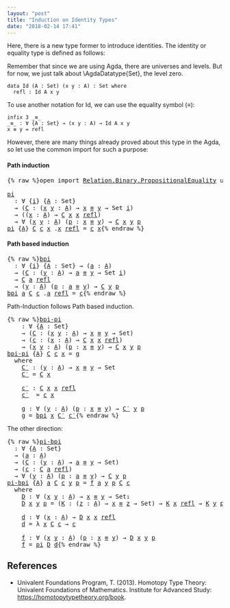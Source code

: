 ```yaml
---
layout: "post"
title: "Induction on Identity Types"
date: "2018-02-14 17:41"
---
```



Here, there is a new type former to introduce identities.
The identity or equality type is defined as follows:

Remember that since we are using Agda, there are universes
and levels. But for now, we just talk about
\AgdaDatatype{Set}, the level zero.

```
data Id (A : Set) (x y : A) : Set where
  refl : Id A x y
```

To use another notation for Id,
we can use the equality symbol (_≡_):

```
infix 3 _≡_
_≡_ : ∀ {A : Set} → (x y : A) → Id A x y
x ≡ y = refl
```

However, there are many things already proved about this type
in the Agda, so let use the common import for such a purpose:

#### Path induction

<pre class="Agda">{% raw %}<a id="712" class="Keyword">open</a> <a id="717" class="Keyword">import</a> <a id="724" href="https://agda.github.io/agda-stdlib/Relation.Binary.PropositionalEquality.html" class="Module">Relation.Binary.PropositionalEquality</a> <a id="762" class="Keyword">using</a> <a id="768" class="Symbol">(</a><a id="769" href="https://agda.github.io/agda-stdlib/Agda.Builtin.Equality.html#_%E2%89%A1_.refl" class="InductiveConstructor">refl</a><a id="773" class="Symbol">;</a> <a id="775" href="https://agda.github.io/agda-stdlib/Agda.Builtin.Equality.html#_%E2%89%A1_" class="Datatype Operator">_≡_</a><a id="778" class="Symbol">)</a>

<a id="pi" href="{% endraw %}{% link _posts/2018-02-14-induction-on-identity-types.md %}{% raw %}#pi" class="Function">pi</a>
  <a id="786" class="Symbol">:</a> <a id="788" class="Symbol">∀</a> <a id="790" class="Symbol">{</a><a id="791" href="{% endraw %}{% link _posts/2018-02-14-induction-on-identity-types.md %}{% raw %}#791" class="Bound">i</a><a id="792" class="Symbol">}</a> <a id="794" class="Symbol">{</a><a id="795" href="{% endraw %}{% link _posts/2018-02-14-induction-on-identity-types.md %}{% raw %}#795" class="Bound">A</a> <a id="797" class="Symbol">:</a> <a id="799" class="PrimitiveType">Set</a><a id="802" class="Symbol">}</a>
  <a id="806" class="Symbol">→</a> <a id="808" class="Symbol">(</a><a id="809" href="{% endraw %}{% link _posts/2018-02-14-induction-on-identity-types.md %}{% raw %}#809" class="Bound">C</a> <a id="811" class="Symbol">:</a> <a id="813" class="Symbol">(</a><a id="814" href="{% endraw %}{% link _posts/2018-02-14-induction-on-identity-types.md %}{% raw %}#814" class="Bound">x</a> <a id="816" href="{% endraw %}{% link _posts/2018-02-14-induction-on-identity-types.md %}{% raw %}#816" class="Bound">y</a> <a id="818" class="Symbol">:</a> <a id="820" href="{% endraw %}{% link _posts/2018-02-14-induction-on-identity-types.md %}{% raw %}#795" class="Bound">A</a><a id="821" class="Symbol">)</a> <a id="823" class="Symbol">→</a> <a id="825" href="{% endraw %}{% link _posts/2018-02-14-induction-on-identity-types.md %}{% raw %}#814" class="Bound">x</a> <a id="827" href="https://agda.github.io/agda-stdlib/Agda.Builtin.Equality.html#_%E2%89%A1_" class="Datatype Operator">≡</a> <a id="829" href="{% endraw %}{% link _posts/2018-02-14-induction-on-identity-types.md %}{% raw %}#816" class="Bound">y</a> <a id="831" class="Symbol">→</a> <a id="833" class="PrimitiveType">Set</a> <a id="837" href="{% endraw %}{% link _posts/2018-02-14-induction-on-identity-types.md %}{% raw %}#791" class="Bound">i</a><a id="838" class="Symbol">)</a>
  <a id="842" class="Symbol">→</a> <a id="844" class="Symbol">((</a><a id="846" href="{% endraw %}{% link _posts/2018-02-14-induction-on-identity-types.md %}{% raw %}#846" class="Bound">x</a> <a id="848" class="Symbol">:</a> <a id="850" href="{% endraw %}{% link _posts/2018-02-14-induction-on-identity-types.md %}{% raw %}#795" class="Bound">A</a><a id="851" class="Symbol">)</a> <a id="853" class="Symbol">→</a> <a id="855" href="{% endraw %}{% link _posts/2018-02-14-induction-on-identity-types.md %}{% raw %}#809" class="Bound">C</a> <a id="857" href="{% endraw %}{% link _posts/2018-02-14-induction-on-identity-types.md %}{% raw %}#846" class="Bound">x</a> <a id="859" href="{% endraw %}{% link _posts/2018-02-14-induction-on-identity-types.md %}{% raw %}#846" class="Bound">x</a> <a id="861" href="https://agda.github.io/agda-stdlib/Agda.Builtin.Equality.html#_%E2%89%A1_.refl" class="InductiveConstructor">refl</a><a id="865" class="Symbol">)</a>
  <a id="869" class="Symbol">→</a> <a id="871" class="Symbol">∀</a> <a id="873" class="Symbol">(</a><a id="874" href="{% endraw %}{% link _posts/2018-02-14-induction-on-identity-types.md %}{% raw %}#874" class="Bound">x</a> <a id="876" href="{% endraw %}{% link _posts/2018-02-14-induction-on-identity-types.md %}{% raw %}#876" class="Bound">y</a> <a id="878" class="Symbol">:</a> <a id="880" href="{% endraw %}{% link _posts/2018-02-14-induction-on-identity-types.md %}{% raw %}#795" class="Bound">A</a><a id="881" class="Symbol">)</a> <a id="883" class="Symbol">(</a><a id="884" href="{% endraw %}{% link _posts/2018-02-14-induction-on-identity-types.md %}{% raw %}#884" class="Bound">p</a> <a id="886" class="Symbol">:</a> <a id="888" href="{% endraw %}{% link _posts/2018-02-14-induction-on-identity-types.md %}{% raw %}#874" class="Bound">x</a> <a id="890" href="https://agda.github.io/agda-stdlib/Agda.Builtin.Equality.html#_%E2%89%A1_" class="Datatype Operator">≡</a> <a id="892" href="{% endraw %}{% link _posts/2018-02-14-induction-on-identity-types.md %}{% raw %}#876" class="Bound">y</a><a id="893" class="Symbol">)</a> <a id="895" class="Symbol">→</a> <a id="897" href="{% endraw %}{% link _posts/2018-02-14-induction-on-identity-types.md %}{% raw %}#809" class="Bound">C</a> <a id="899" href="{% endraw %}{% link _posts/2018-02-14-induction-on-identity-types.md %}{% raw %}#874" class="Bound">x</a> <a id="901" href="{% endraw %}{% link _posts/2018-02-14-induction-on-identity-types.md %}{% raw %}#876" class="Bound">y</a> <a id="903" href="{% endraw %}{% link _posts/2018-02-14-induction-on-identity-types.md %}{% raw %}#884" class="Bound">p</a>
<a id="905" href="{% endraw %}{% link _posts/2018-02-14-induction-on-identity-types.md %}{% raw %}#pi" class="Function">pi</a> <a id="908" class="Symbol">{</a><a id="909" href="{% endraw %}{% link _posts/2018-02-14-induction-on-identity-types.md %}{% raw %}#909" class="Bound">A</a><a id="910" class="Symbol">}</a> <a id="912" href="{% endraw %}{% link _posts/2018-02-14-induction-on-identity-types.md %}{% raw %}#912" class="Bound">C</a> <a id="914" href="{% endraw %}{% link _posts/2018-02-14-induction-on-identity-types.md %}{% raw %}#914" class="Bound">c</a> <a id="916" href="{% endraw %}{% link _posts/2018-02-14-induction-on-identity-types.md %}{% raw %}#916" class="Bound">x</a> <a id="918" class="DottedPattern Symbol">.</a><a id="919" href="{% endraw %}{% link _posts/2018-02-14-induction-on-identity-types.md %}{% raw %}#916" class="DottedPattern Bound">x</a> <a id="921" href="https://agda.github.io/agda-stdlib/Agda.Builtin.Equality.html#_%E2%89%A1_.refl" class="InductiveConstructor">refl</a> <a id="926" class="Symbol">=</a> <a id="928" href="{% endraw %}{% link _posts/2018-02-14-induction-on-identity-types.md %}{% raw %}#914" class="Bound">c</a> <a id="930" href="{% endraw %}{% link _posts/2018-02-14-induction-on-identity-types.md %}{% raw %}#916" class="Bound">x</a>{% endraw %}</pre>

#### Path based induction

<pre class="Agda">{% raw %}<a id="bpi" href="{% endraw %}{% link _posts/2018-02-14-induction-on-identity-types.md %}{% raw %}#bpi" class="Function">bpi</a>
  <a id="990" class="Symbol">:</a> <a id="992" class="Symbol">∀</a> <a id="994" class="Symbol">{</a><a id="995" href="{% endraw %}{% link _posts/2018-02-14-induction-on-identity-types.md %}{% raw %}#995" class="Bound">i</a><a id="996" class="Symbol">}</a> <a id="998" class="Symbol">{</a><a id="999" href="{% endraw %}{% link _posts/2018-02-14-induction-on-identity-types.md %}{% raw %}#999" class="Bound">A</a> <a id="1001" class="Symbol">:</a> <a id="1003" class="PrimitiveType">Set</a><a id="1006" class="Symbol">}</a> <a id="1008" class="Symbol">→</a> <a id="1010" class="Symbol">(</a><a id="1011" href="{% endraw %}{% link _posts/2018-02-14-induction-on-identity-types.md %}{% raw %}#1011" class="Bound">a</a> <a id="1013" class="Symbol">:</a> <a id="1015" href="{% endraw %}{% link _posts/2018-02-14-induction-on-identity-types.md %}{% raw %}#999" class="Bound">A</a><a id="1016" class="Symbol">)</a>
  <a id="1020" class="Symbol">→</a> <a id="1022" class="Symbol">(</a><a id="1023" href="{% endraw %}{% link _posts/2018-02-14-induction-on-identity-types.md %}{% raw %}#1023" class="Bound">C</a> <a id="1025" class="Symbol">:</a> <a id="1027" class="Symbol">(</a><a id="1028" href="{% endraw %}{% link _posts/2018-02-14-induction-on-identity-types.md %}{% raw %}#1028" class="Bound">y</a> <a id="1030" class="Symbol">:</a> <a id="1032" href="{% endraw %}{% link _posts/2018-02-14-induction-on-identity-types.md %}{% raw %}#999" class="Bound">A</a><a id="1033" class="Symbol">)</a> <a id="1035" class="Symbol">→</a> <a id="1037" href="{% endraw %}{% link _posts/2018-02-14-induction-on-identity-types.md %}{% raw %}#1011" class="Bound">a</a> <a id="1039" href="https://agda.github.io/agda-stdlib/Agda.Builtin.Equality.html#_%E2%89%A1_" class="Datatype Operator">≡</a> <a id="1041" href="{% endraw %}{% link _posts/2018-02-14-induction-on-identity-types.md %}{% raw %}#1028" class="Bound">y</a> <a id="1043" class="Symbol">→</a> <a id="1045" class="PrimitiveType">Set</a> <a id="1049" href="{% endraw %}{% link _posts/2018-02-14-induction-on-identity-types.md %}{% raw %}#995" class="Bound">i</a><a id="1050" class="Symbol">)</a>
  <a id="1054" class="Symbol">→</a> <a id="1056" href="{% endraw %}{% link _posts/2018-02-14-induction-on-identity-types.md %}{% raw %}#1023" class="Bound">C</a> <a id="1058" href="{% endraw %}{% link _posts/2018-02-14-induction-on-identity-types.md %}{% raw %}#1011" class="Bound">a</a> <a id="1060" href="https://agda.github.io/agda-stdlib/Agda.Builtin.Equality.html#_%E2%89%A1_.refl" class="InductiveConstructor">refl</a>
  <a id="1067" class="Symbol">→</a> <a id="1069" class="Symbol">(</a><a id="1070" href="{% endraw %}{% link _posts/2018-02-14-induction-on-identity-types.md %}{% raw %}#1070" class="Bound">y</a> <a id="1072" class="Symbol">:</a> <a id="1074" href="{% endraw %}{% link _posts/2018-02-14-induction-on-identity-types.md %}{% raw %}#999" class="Bound">A</a><a id="1075" class="Symbol">)</a> <a id="1077" class="Symbol">(</a><a id="1078" href="{% endraw %}{% link _posts/2018-02-14-induction-on-identity-types.md %}{% raw %}#1078" class="Bound">p</a> <a id="1080" class="Symbol">:</a> <a id="1082" href="{% endraw %}{% link _posts/2018-02-14-induction-on-identity-types.md %}{% raw %}#1011" class="Bound">a</a> <a id="1084" href="https://agda.github.io/agda-stdlib/Agda.Builtin.Equality.html#_%E2%89%A1_" class="Datatype Operator">≡</a> <a id="1086" href="{% endraw %}{% link _posts/2018-02-14-induction-on-identity-types.md %}{% raw %}#1070" class="Bound">y</a><a id="1087" class="Symbol">)</a> <a id="1089" class="Symbol">→</a> <a id="1091" href="{% endraw %}{% link _posts/2018-02-14-induction-on-identity-types.md %}{% raw %}#1023" class="Bound">C</a> <a id="1093" href="{% endraw %}{% link _posts/2018-02-14-induction-on-identity-types.md %}{% raw %}#1070" class="Bound">y</a> <a id="1095" href="{% endraw %}{% link _posts/2018-02-14-induction-on-identity-types.md %}{% raw %}#1078" class="Bound">p</a>
<a id="1097" href="{% endraw %}{% link _posts/2018-02-14-induction-on-identity-types.md %}{% raw %}#bpi" class="Function">bpi</a> <a id="1101" href="{% endraw %}{% link _posts/2018-02-14-induction-on-identity-types.md %}{% raw %}#1101" class="Bound">a</a> <a id="1103" href="{% endraw %}{% link _posts/2018-02-14-induction-on-identity-types.md %}{% raw %}#1103" class="Bound">C</a> <a id="1105" href="{% endraw %}{% link _posts/2018-02-14-induction-on-identity-types.md %}{% raw %}#1105" class="Bound">c</a> <a id="1107" class="DottedPattern Symbol">.</a><a id="1108" href="{% endraw %}{% link _posts/2018-02-14-induction-on-identity-types.md %}{% raw %}#1101" class="DottedPattern Bound">a</a> <a id="1110" href="https://agda.github.io/agda-stdlib/Agda.Builtin.Equality.html#_%E2%89%A1_.refl" class="InductiveConstructor">refl</a> <a id="1115" class="Symbol">=</a> <a id="1117" href="{% endraw %}{% link _posts/2018-02-14-induction-on-identity-types.md %}{% raw %}#1105" class="Bound">c</a>{% endraw %}</pre>

Path-Induction follows Path based induction.

<pre class="Agda">{% raw %}<a id="bpi-pi" href="{% endraw %}{% link _posts/2018-02-14-induction-on-identity-types.md %}{% raw %}#bpi-pi" class="Function">bpi-pi</a>
    <a id="1201" class="Symbol">:</a> <a id="1203" class="Symbol">∀</a> <a id="1205" class="Symbol">{</a><a id="1206" href="{% endraw %}{% link _posts/2018-02-14-induction-on-identity-types.md %}{% raw %}#1206" class="Bound">A</a> <a id="1208" class="Symbol">:</a> <a id="1210" class="PrimitiveType">Set</a><a id="1213" class="Symbol">}</a>
    <a id="1219" class="Symbol">→</a> <a id="1221" class="Symbol">(</a><a id="1222" href="{% endraw %}{% link _posts/2018-02-14-induction-on-identity-types.md %}{% raw %}#1222" class="Bound">C</a> <a id="1224" class="Symbol">:</a> <a id="1226" class="Symbol">(</a><a id="1227" href="{% endraw %}{% link _posts/2018-02-14-induction-on-identity-types.md %}{% raw %}#1227" class="Bound">x</a> <a id="1229" href="{% endraw %}{% link _posts/2018-02-14-induction-on-identity-types.md %}{% raw %}#1229" class="Bound">y</a> <a id="1231" class="Symbol">:</a> <a id="1233" href="{% endraw %}{% link _posts/2018-02-14-induction-on-identity-types.md %}{% raw %}#1206" class="Bound">A</a><a id="1234" class="Symbol">)</a> <a id="1236" class="Symbol">→</a> <a id="1238" href="{% endraw %}{% link _posts/2018-02-14-induction-on-identity-types.md %}{% raw %}#1227" class="Bound">x</a> <a id="1240" href="https://agda.github.io/agda-stdlib/Agda.Builtin.Equality.html#_%E2%89%A1_" class="Datatype Operator">≡</a> <a id="1242" href="{% endraw %}{% link _posts/2018-02-14-induction-on-identity-types.md %}{% raw %}#1229" class="Bound">y</a> <a id="1244" class="Symbol">→</a> <a id="1246" class="PrimitiveType">Set</a><a id="1249" class="Symbol">)</a>
    <a id="1255" class="Symbol">→</a> <a id="1257" class="Symbol">(</a><a id="1258" href="{% endraw %}{% link _posts/2018-02-14-induction-on-identity-types.md %}{% raw %}#1258" class="Bound">c</a> <a id="1260" class="Symbol">:</a> <a id="1262" class="Symbol">(</a><a id="1263" href="{% endraw %}{% link _posts/2018-02-14-induction-on-identity-types.md %}{% raw %}#1263" class="Bound">x</a> <a id="1265" class="Symbol">:</a> <a id="1267" href="{% endraw %}{% link _posts/2018-02-14-induction-on-identity-types.md %}{% raw %}#1206" class="Bound">A</a><a id="1268" class="Symbol">)</a> <a id="1270" class="Symbol">→</a> <a id="1272" href="{% endraw %}{% link _posts/2018-02-14-induction-on-identity-types.md %}{% raw %}#1222" class="Bound">C</a> <a id="1274" href="{% endraw %}{% link _posts/2018-02-14-induction-on-identity-types.md %}{% raw %}#1263" class="Bound">x</a> <a id="1276" href="{% endraw %}{% link _posts/2018-02-14-induction-on-identity-types.md %}{% raw %}#1263" class="Bound">x</a> <a id="1278" href="https://agda.github.io/agda-stdlib/Agda.Builtin.Equality.html#_%E2%89%A1_.refl" class="InductiveConstructor">refl</a><a id="1282" class="Symbol">)</a>
    <a id="1288" class="Symbol">→</a> <a id="1290" class="Symbol">(</a><a id="1291" href="{% endraw %}{% link _posts/2018-02-14-induction-on-identity-types.md %}{% raw %}#1291" class="Bound">x</a> <a id="1293" href="{% endraw %}{% link _posts/2018-02-14-induction-on-identity-types.md %}{% raw %}#1293" class="Bound">y</a> <a id="1295" class="Symbol">:</a> <a id="1297" href="{% endraw %}{% link _posts/2018-02-14-induction-on-identity-types.md %}{% raw %}#1206" class="Bound">A</a><a id="1298" class="Symbol">)</a> <a id="1300" class="Symbol">(</a><a id="1301" href="{% endraw %}{% link _posts/2018-02-14-induction-on-identity-types.md %}{% raw %}#1301" class="Bound">p</a> <a id="1303" class="Symbol">:</a> <a id="1305" href="{% endraw %}{% link _posts/2018-02-14-induction-on-identity-types.md %}{% raw %}#1291" class="Bound">x</a> <a id="1307" href="https://agda.github.io/agda-stdlib/Agda.Builtin.Equality.html#_%E2%89%A1_" class="Datatype Operator">≡</a> <a id="1309" href="{% endraw %}{% link _posts/2018-02-14-induction-on-identity-types.md %}{% raw %}#1293" class="Bound">y</a><a id="1310" class="Symbol">)</a> <a id="1312" class="Symbol">→</a> <a id="1314" href="{% endraw %}{% link _posts/2018-02-14-induction-on-identity-types.md %}{% raw %}#1222" class="Bound">C</a> <a id="1316" href="{% endraw %}{% link _posts/2018-02-14-induction-on-identity-types.md %}{% raw %}#1291" class="Bound">x</a> <a id="1318" href="{% endraw %}{% link _posts/2018-02-14-induction-on-identity-types.md %}{% raw %}#1293" class="Bound">y</a> <a id="1320" href="{% endraw %}{% link _posts/2018-02-14-induction-on-identity-types.md %}{% raw %}#1301" class="Bound">p</a>
<a id="1322" href="{% endraw %}{% link _posts/2018-02-14-induction-on-identity-types.md %}{% raw %}#bpi-pi" class="Function">bpi-pi</a> <a id="1329" class="Symbol">{</a><a id="1330" href="{% endraw %}{% link _posts/2018-02-14-induction-on-identity-types.md %}{% raw %}#1330" class="Bound">A</a><a id="1331" class="Symbol">}</a> <a id="1333" href="{% endraw %}{% link _posts/2018-02-14-induction-on-identity-types.md %}{% raw %}#1333" class="Bound">C</a> <a id="1335" href="{% endraw %}{% link _posts/2018-02-14-induction-on-identity-types.md %}{% raw %}#1335" class="Bound">c</a> <a id="1337" href="{% endraw %}{% link _posts/2018-02-14-induction-on-identity-types.md %}{% raw %}#1337" class="Bound">x</a> <a id="1339" class="Symbol">=</a> <a id="1341" href="{% endraw %}{% link _posts/2018-02-14-induction-on-identity-types.md %}{% raw %}#1435" class="Function">g</a>
  <a id="1345" class="Keyword">where</a>
    <a id="1355" href="{% endraw %}{% link _posts/2018-02-14-induction-on-identity-types.md %}{% raw %}#1355" class="Function">C′</a> <a id="1358" class="Symbol">:</a> <a id="1360" class="Symbol">(</a><a id="1361" href="{% endraw %}{% link _posts/2018-02-14-induction-on-identity-types.md %}{% raw %}#1361" class="Bound">y</a> <a id="1363" class="Symbol">:</a> <a id="1365" href="{% endraw %}{% link _posts/2018-02-14-induction-on-identity-types.md %}{% raw %}#1330" class="Bound">A</a><a id="1366" class="Symbol">)</a> <a id="1368" class="Symbol">→</a> <a id="1370" href="{% endraw %}{% link _posts/2018-02-14-induction-on-identity-types.md %}{% raw %}#1337" class="Bound">x</a> <a id="1372" href="https://agda.github.io/agda-stdlib/Agda.Builtin.Equality.html#_%E2%89%A1_" class="Datatype Operator">≡</a> <a id="1374" href="{% endraw %}{% link _posts/2018-02-14-induction-on-identity-types.md %}{% raw %}#1361" class="Bound">y</a> <a id="1376" class="Symbol">→</a> <a id="1378" class="PrimitiveType">Set</a>
    <a id="1386" href="{% endraw %}{% link _posts/2018-02-14-induction-on-identity-types.md %}{% raw %}#1355" class="Function">C′</a> <a id="1389" class="Symbol">=</a> <a id="1391" href="{% endraw %}{% link _posts/2018-02-14-induction-on-identity-types.md %}{% raw %}#1333" class="Bound">C</a> <a id="1393" href="{% endraw %}{% link _posts/2018-02-14-induction-on-identity-types.md %}{% raw %}#1337" class="Bound">x</a>

    <a id="1400" href="{% endraw %}{% link _posts/2018-02-14-induction-on-identity-types.md %}{% raw %}#1400" class="Function">c′</a> <a id="1403" class="Symbol">:</a> <a id="1405" href="{% endraw %}{% link _posts/2018-02-14-induction-on-identity-types.md %}{% raw %}#1333" class="Bound">C</a> <a id="1407" href="{% endraw %}{% link _posts/2018-02-14-induction-on-identity-types.md %}{% raw %}#1337" class="Bound">x</a> <a id="1409" href="{% endraw %}{% link _posts/2018-02-14-induction-on-identity-types.md %}{% raw %}#1337" class="Bound">x</a> <a id="1411" href="https://agda.github.io/agda-stdlib/Agda.Builtin.Equality.html#_%E2%89%A1_.refl" class="InductiveConstructor">refl</a>
    <a id="1420" href="{% endraw %}{% link _posts/2018-02-14-induction-on-identity-types.md %}{% raw %}#1400" class="Function">c′</a>  <a id="1424" class="Symbol">=</a> <a id="1426" href="{% endraw %}{% link _posts/2018-02-14-induction-on-identity-types.md %}{% raw %}#1335" class="Bound">c</a> <a id="1428" href="{% endraw %}{% link _posts/2018-02-14-induction-on-identity-types.md %}{% raw %}#1337" class="Bound">x</a>

    <a id="1435" href="{% endraw %}{% link _posts/2018-02-14-induction-on-identity-types.md %}{% raw %}#1435" class="Function">g</a> <a id="1437" class="Symbol">:</a> <a id="1439" class="Symbol">∀</a> <a id="1441" class="Symbol">(</a><a id="1442" href="{% endraw %}{% link _posts/2018-02-14-induction-on-identity-types.md %}{% raw %}#1442" class="Bound">y</a> <a id="1444" class="Symbol">:</a> <a id="1446" href="{% endraw %}{% link _posts/2018-02-14-induction-on-identity-types.md %}{% raw %}#1330" class="Bound">A</a><a id="1447" class="Symbol">)</a> <a id="1449" class="Symbol">(</a><a id="1450" href="{% endraw %}{% link _posts/2018-02-14-induction-on-identity-types.md %}{% raw %}#1450" class="Bound">p</a> <a id="1452" class="Symbol">:</a> <a id="1454" href="{% endraw %}{% link _posts/2018-02-14-induction-on-identity-types.md %}{% raw %}#1337" class="Bound">x</a> <a id="1456" href="https://agda.github.io/agda-stdlib/Agda.Builtin.Equality.html#_%E2%89%A1_" class="Datatype Operator">≡</a> <a id="1458" href="{% endraw %}{% link _posts/2018-02-14-induction-on-identity-types.md %}{% raw %}#1442" class="Bound">y</a><a id="1459" class="Symbol">)</a> <a id="1461" class="Symbol">→</a> <a id="1463" href="{% endraw %}{% link _posts/2018-02-14-induction-on-identity-types.md %}{% raw %}#1355" class="Function">C′</a> <a id="1466" href="{% endraw %}{% link _posts/2018-02-14-induction-on-identity-types.md %}{% raw %}#1442" class="Bound">y</a> <a id="1468" href="{% endraw %}{% link _posts/2018-02-14-induction-on-identity-types.md %}{% raw %}#1450" class="Bound">p</a>
    <a id="1474" href="{% endraw %}{% link _posts/2018-02-14-induction-on-identity-types.md %}{% raw %}#1435" class="Function">g</a> <a id="1476" class="Symbol">=</a> <a id="1478" href="{% endraw %}{% link _posts/2018-02-14-induction-on-identity-types.md %}{% raw %}#bpi" class="Function">bpi</a> <a id="1482" href="{% endraw %}{% link _posts/2018-02-14-induction-on-identity-types.md %}{% raw %}#1337" class="Bound">x</a> <a id="1484" href="{% endraw %}{% link _posts/2018-02-14-induction-on-identity-types.md %}{% raw %}#1355" class="Function">C′</a> <a id="1487" href="{% endraw %}{% link _posts/2018-02-14-induction-on-identity-types.md %}{% raw %}#1400" class="Function">c′</a>{% endraw %}</pre>

The other direction:


<pre class="Agda">{% raw %}<a id="pi-bpi" href="{% endraw %}{% link _posts/2018-02-14-induction-on-identity-types.md %}{% raw %}#pi-bpi" class="Function">pi-bpi</a>
  <a id="1547" class="Symbol">:</a> <a id="1549" class="Symbol">∀</a> <a id="1551" class="Symbol">{</a><a id="1552" href="{% endraw %}{% link _posts/2018-02-14-induction-on-identity-types.md %}{% raw %}#1552" class="Bound">A</a> <a id="1554" class="Symbol">:</a> <a id="1556" class="PrimitiveType">Set</a><a id="1559" class="Symbol">}</a>
  <a id="1563" class="Symbol">→</a> <a id="1565" class="Symbol">(</a><a id="1566" href="{% endraw %}{% link _posts/2018-02-14-induction-on-identity-types.md %}{% raw %}#1566" class="Bound">a</a> <a id="1568" class="Symbol">:</a> <a id="1570" href="{% endraw %}{% link _posts/2018-02-14-induction-on-identity-types.md %}{% raw %}#1552" class="Bound">A</a><a id="1571" class="Symbol">)</a>
  <a id="1575" class="Symbol">→</a> <a id="1577" class="Symbol">(</a><a id="1578" href="{% endraw %}{% link _posts/2018-02-14-induction-on-identity-types.md %}{% raw %}#1578" class="Bound">C</a> <a id="1580" class="Symbol">:</a> <a id="1582" class="Symbol">(</a><a id="1583" href="{% endraw %}{% link _posts/2018-02-14-induction-on-identity-types.md %}{% raw %}#1583" class="Bound">y</a> <a id="1585" class="Symbol">:</a> <a id="1587" href="{% endraw %}{% link _posts/2018-02-14-induction-on-identity-types.md %}{% raw %}#1552" class="Bound">A</a><a id="1588" class="Symbol">)</a> <a id="1590" class="Symbol">→</a> <a id="1592" href="{% endraw %}{% link _posts/2018-02-14-induction-on-identity-types.md %}{% raw %}#1566" class="Bound">a</a> <a id="1594" href="https://agda.github.io/agda-stdlib/Agda.Builtin.Equality.html#_%E2%89%A1_" class="Datatype Operator">≡</a> <a id="1596" href="{% endraw %}{% link _posts/2018-02-14-induction-on-identity-types.md %}{% raw %}#1583" class="Bound">y</a> <a id="1598" class="Symbol">→</a> <a id="1600" class="PrimitiveType">Set</a><a id="1603" class="Symbol">)</a>
  <a id="1607" class="Symbol">→</a> <a id="1609" class="Symbol">(</a><a id="1610" href="{% endraw %}{% link _posts/2018-02-14-induction-on-identity-types.md %}{% raw %}#1610" class="Bound">c</a> <a id="1612" class="Symbol">:</a> <a id="1614" href="{% endraw %}{% link _posts/2018-02-14-induction-on-identity-types.md %}{% raw %}#1578" class="Bound">C</a> <a id="1616" href="{% endraw %}{% link _posts/2018-02-14-induction-on-identity-types.md %}{% raw %}#1566" class="Bound">a</a> <a id="1618" href="https://agda.github.io/agda-stdlib/Agda.Builtin.Equality.html#_%E2%89%A1_.refl" class="InductiveConstructor">refl</a><a id="1622" class="Symbol">)</a>
  <a id="1626" class="Symbol">→</a> <a id="1628" class="Symbol">∀</a> <a id="1630" class="Symbol">(</a><a id="1631" href="{% endraw %}{% link _posts/2018-02-14-induction-on-identity-types.md %}{% raw %}#1631" class="Bound">y</a> <a id="1633" class="Symbol">:</a> <a id="1635" href="{% endraw %}{% link _posts/2018-02-14-induction-on-identity-types.md %}{% raw %}#1552" class="Bound">A</a><a id="1636" class="Symbol">)</a> <a id="1638" class="Symbol">(</a><a id="1639" href="{% endraw %}{% link _posts/2018-02-14-induction-on-identity-types.md %}{% raw %}#1639" class="Bound">p</a> <a id="1641" class="Symbol">:</a> <a id="1643" href="{% endraw %}{% link _posts/2018-02-14-induction-on-identity-types.md %}{% raw %}#1566" class="Bound">a</a> <a id="1645" href="https://agda.github.io/agda-stdlib/Agda.Builtin.Equality.html#_%E2%89%A1_" class="Datatype Operator">≡</a> <a id="1647" href="{% endraw %}{% link _posts/2018-02-14-induction-on-identity-types.md %}{% raw %}#1631" class="Bound">y</a><a id="1648" class="Symbol">)</a> <a id="1650" class="Symbol">→</a> <a id="1652" href="{% endraw %}{% link _posts/2018-02-14-induction-on-identity-types.md %}{% raw %}#1578" class="Bound">C</a> <a id="1654" href="{% endraw %}{% link _posts/2018-02-14-induction-on-identity-types.md %}{% raw %}#1631" class="Bound">y</a> <a id="1656" href="{% endraw %}{% link _posts/2018-02-14-induction-on-identity-types.md %}{% raw %}#1639" class="Bound">p</a>
<a id="1658" href="{% endraw %}{% link _posts/2018-02-14-induction-on-identity-types.md %}{% raw %}#pi-bpi" class="Function">pi-bpi</a> <a id="1665" class="Symbol">{</a><a id="1666" href="{% endraw %}{% link _posts/2018-02-14-induction-on-identity-types.md %}{% raw %}#1666" class="Bound">A</a><a id="1667" class="Symbol">}</a> <a id="1669" href="{% endraw %}{% link _posts/2018-02-14-induction-on-identity-types.md %}{% raw %}#1669" class="Bound">a</a> <a id="1671" href="{% endraw %}{% link _posts/2018-02-14-induction-on-identity-types.md %}{% raw %}#1671" class="Bound">C</a> <a id="1673" href="{% endraw %}{% link _posts/2018-02-14-induction-on-identity-types.md %}{% raw %}#1673" class="Bound">c</a> <a id="1675" href="{% endraw %}{% link _posts/2018-02-14-induction-on-identity-types.md %}{% raw %}#1675" class="Bound">y</a> <a id="1677" href="{% endraw %}{% link _posts/2018-02-14-induction-on-identity-types.md %}{% raw %}#1677" class="Bound">p</a> <a id="1679" class="Symbol">=</a> <a id="1681" href="{% endraw %}{% link _posts/2018-02-14-induction-on-identity-types.md %}{% raw %}#1854" class="Function">f</a> <a id="1683" href="{% endraw %}{% link _posts/2018-02-14-induction-on-identity-types.md %}{% raw %}#1669" class="Bound">a</a> <a id="1685" href="{% endraw %}{% link _posts/2018-02-14-induction-on-identity-types.md %}{% raw %}#1675" class="Bound">y</a> <a id="1687" href="{% endraw %}{% link _posts/2018-02-14-induction-on-identity-types.md %}{% raw %}#1677" class="Bound">p</a> <a id="1689" href="{% endraw %}{% link _posts/2018-02-14-induction-on-identity-types.md %}{% raw %}#1671" class="Bound">C</a> <a id="1691" href="{% endraw %}{% link _posts/2018-02-14-induction-on-identity-types.md %}{% raw %}#1673" class="Bound">c</a>
  <a id="1695" class="Keyword">where</a>
    <a id="1705" href="{% endraw %}{% link _posts/2018-02-14-induction-on-identity-types.md %}{% raw %}#1705" class="Function">D</a> <a id="1707" class="Symbol">:</a> <a id="1709" class="Symbol">∀</a> <a id="1711" class="Symbol">(</a><a id="1712" href="{% endraw %}{% link _posts/2018-02-14-induction-on-identity-types.md %}{% raw %}#1712" class="Bound">x</a> <a id="1714" href="{% endraw %}{% link _posts/2018-02-14-induction-on-identity-types.md %}{% raw %}#1714" class="Bound">y</a> <a id="1716" class="Symbol">:</a> <a id="1718" href="{% endraw %}{% link _posts/2018-02-14-induction-on-identity-types.md %}{% raw %}#1666" class="Bound">A</a><a id="1719" class="Symbol">)</a> <a id="1721" class="Symbol">→</a> <a id="1723" href="{% endraw %}{% link _posts/2018-02-14-induction-on-identity-types.md %}{% raw %}#1712" class="Bound">x</a> <a id="1725" href="https://agda.github.io/agda-stdlib/Agda.Builtin.Equality.html#_%E2%89%A1_" class="Datatype Operator">≡</a> <a id="1727" href="{% endraw %}{% link _posts/2018-02-14-induction-on-identity-types.md %}{% raw %}#1714" class="Bound">y</a> <a id="1729" class="Symbol">→</a> <a id="1731" class="PrimitiveType">Set₁</a>
    <a id="1740" href="{% endraw %}{% link _posts/2018-02-14-induction-on-identity-types.md %}{% raw %}#1705" class="Function">D</a> <a id="1742" href="{% endraw %}{% link _posts/2018-02-14-induction-on-identity-types.md %}{% raw %}#1742" class="Bound">x</a> <a id="1744" href="{% endraw %}{% link _posts/2018-02-14-induction-on-identity-types.md %}{% raw %}#1744" class="Bound">y</a> <a id="1746" href="{% endraw %}{% link _posts/2018-02-14-induction-on-identity-types.md %}{% raw %}#1746" class="Bound">p</a> <a id="1748" class="Symbol">=</a> <a id="1750" class="Symbol">(</a><a id="1751" href="{% endraw %}{% link _posts/2018-02-14-induction-on-identity-types.md %}{% raw %}#1751" class="Bound">K</a> <a id="1753" class="Symbol">:</a> <a id="1755" class="Symbol">(</a><a id="1756" href="{% endraw %}{% link _posts/2018-02-14-induction-on-identity-types.md %}{% raw %}#1756" class="Bound">z</a> <a id="1758" class="Symbol">:</a> <a id="1760" href="{% endraw %}{% link _posts/2018-02-14-induction-on-identity-types.md %}{% raw %}#1666" class="Bound">A</a><a id="1761" class="Symbol">)</a> <a id="1763" class="Symbol">→</a> <a id="1765" href="{% endraw %}{% link _posts/2018-02-14-induction-on-identity-types.md %}{% raw %}#1742" class="Bound">x</a> <a id="1767" href="https://agda.github.io/agda-stdlib/Agda.Builtin.Equality.html#_%E2%89%A1_" class="Datatype Operator">≡</a> <a id="1769" href="{% endraw %}{% link _posts/2018-02-14-induction-on-identity-types.md %}{% raw %}#1756" class="Bound">z</a> <a id="1771" class="Symbol">→</a> <a id="1773" class="PrimitiveType">Set</a><a id="1776" class="Symbol">)</a> <a id="1778" class="Symbol">→</a> <a id="1780" href="{% endraw %}{% link _posts/2018-02-14-induction-on-identity-types.md %}{% raw %}#1751" class="Bound">K</a> <a id="1782" href="{% endraw %}{% link _posts/2018-02-14-induction-on-identity-types.md %}{% raw %}#1742" class="Bound">x</a> <a id="1784" href="https://agda.github.io/agda-stdlib/Agda.Builtin.Equality.html#_%E2%89%A1_.refl" class="InductiveConstructor">refl</a> <a id="1789" class="Symbol">→</a> <a id="1791" href="{% endraw %}{% link _posts/2018-02-14-induction-on-identity-types.md %}{% raw %}#1751" class="Bound">K</a> <a id="1793" href="{% endraw %}{% link _posts/2018-02-14-induction-on-identity-types.md %}{% raw %}#1744" class="Bound">y</a> <a id="1795" href="{% endraw %}{% link _posts/2018-02-14-induction-on-identity-types.md %}{% raw %}#1746" class="Bound">p</a>

    <a id="1802" href="{% endraw %}{% link _posts/2018-02-14-induction-on-identity-types.md %}{% raw %}#1802" class="Function">d</a> <a id="1804" class="Symbol">:</a> <a id="1806" class="Symbol">∀</a> <a id="1808" class="Symbol">(</a><a id="1809" href="{% endraw %}{% link _posts/2018-02-14-induction-on-identity-types.md %}{% raw %}#1809" class="Bound">x</a> <a id="1811" class="Symbol">:</a> <a id="1813" href="{% endraw %}{% link _posts/2018-02-14-induction-on-identity-types.md %}{% raw %}#1666" class="Bound">A</a><a id="1814" class="Symbol">)</a> <a id="1816" class="Symbol">→</a> <a id="1818" href="{% endraw %}{% link _posts/2018-02-14-induction-on-identity-types.md %}{% raw %}#1705" class="Function">D</a> <a id="1820" href="{% endraw %}{% link _posts/2018-02-14-induction-on-identity-types.md %}{% raw %}#1809" class="Bound">x</a> <a id="1822" href="{% endraw %}{% link _posts/2018-02-14-induction-on-identity-types.md %}{% raw %}#1809" class="Bound">x</a> <a id="1824" href="https://agda.github.io/agda-stdlib/Agda.Builtin.Equality.html#_%E2%89%A1_.refl" class="InductiveConstructor">refl</a>
    <a id="1833" href="{% endraw %}{% link _posts/2018-02-14-induction-on-identity-types.md %}{% raw %}#1802" class="Function">d</a> <a id="1835" class="Symbol">=</a> <a id="1837" class="Symbol">λ</a> <a id="1839" href="{% endraw %}{% link _posts/2018-02-14-induction-on-identity-types.md %}{% raw %}#1839" class="Bound">x</a> <a id="1841" href="{% endraw %}{% link _posts/2018-02-14-induction-on-identity-types.md %}{% raw %}#1841" class="Bound">C</a> <a id="1843" href="{% endraw %}{% link _posts/2018-02-14-induction-on-identity-types.md %}{% raw %}#1843" class="Bound">c</a> <a id="1845" class="Symbol">→</a> <a id="1847" href="{% endraw %}{% link _posts/2018-02-14-induction-on-identity-types.md %}{% raw %}#1843" class="Bound">c</a>

    <a id="1854" href="{% endraw %}{% link _posts/2018-02-14-induction-on-identity-types.md %}{% raw %}#1854" class="Function">f</a> <a id="1856" class="Symbol">:</a> <a id="1858" class="Symbol">∀</a> <a id="1860" class="Symbol">(</a><a id="1861" href="{% endraw %}{% link _posts/2018-02-14-induction-on-identity-types.md %}{% raw %}#1861" class="Bound">x</a> <a id="1863" href="{% endraw %}{% link _posts/2018-02-14-induction-on-identity-types.md %}{% raw %}#1863" class="Bound">y</a> <a id="1865" class="Symbol">:</a> <a id="1867" href="{% endraw %}{% link _posts/2018-02-14-induction-on-identity-types.md %}{% raw %}#1666" class="Bound">A</a><a id="1868" class="Symbol">)</a> <a id="1870" class="Symbol">(</a><a id="1871" href="{% endraw %}{% link _posts/2018-02-14-induction-on-identity-types.md %}{% raw %}#1871" class="Bound">p</a> <a id="1873" class="Symbol">:</a> <a id="1875" href="{% endraw %}{% link _posts/2018-02-14-induction-on-identity-types.md %}{% raw %}#1861" class="Bound">x</a> <a id="1877" href="https://agda.github.io/agda-stdlib/Agda.Builtin.Equality.html#_%E2%89%A1_" class="Datatype Operator">≡</a> <a id="1879" href="{% endraw %}{% link _posts/2018-02-14-induction-on-identity-types.md %}{% raw %}#1863" class="Bound">y</a><a id="1880" class="Symbol">)</a> <a id="1882" class="Symbol">→</a> <a id="1884" href="{% endraw %}{% link _posts/2018-02-14-induction-on-identity-types.md %}{% raw %}#1705" class="Function">D</a> <a id="1886" href="{% endraw %}{% link _posts/2018-02-14-induction-on-identity-types.md %}{% raw %}#1861" class="Bound">x</a> <a id="1888" href="{% endraw %}{% link _posts/2018-02-14-induction-on-identity-types.md %}{% raw %}#1863" class="Bound">y</a> <a id="1890" href="{% endraw %}{% link _posts/2018-02-14-induction-on-identity-types.md %}{% raw %}#1871" class="Bound">p</a>
    <a id="1896" href="{% endraw %}{% link _posts/2018-02-14-induction-on-identity-types.md %}{% raw %}#1854" class="Function">f</a> <a id="1898" class="Symbol">=</a> <a id="1900" href="{% endraw %}{% link _posts/2018-02-14-induction-on-identity-types.md %}{% raw %}#pi" class="Function">pi</a> <a id="1903" href="{% endraw %}{% link _posts/2018-02-14-induction-on-identity-types.md %}{% raw %}#1705" class="Function">D</a> <a id="1905" href="{% endraw %}{% link _posts/2018-02-14-induction-on-identity-types.md %}{% raw %}#1802" class="Function">d</a>{% endraw %}</pre>


## References

* Univalent Foundations Program, T. (2013). Homotopy Type Theory: Univalent
Foundations of Mathematics. Institute for Advanced Study:
https://homotopytypetheory.org/book.
